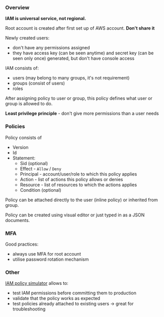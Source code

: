 ### Overview

**IAM is universal service, not regional.** 

Root account is created after first set up of AWS account. **Don't share it**

Newly created users:
- don't have any permissions assigned
- they have access key (can be seen anytime) and secret key (can be seen only once) generated, but don't have console access

IAM consists of:
- users (may belong to many groups, it's not requirement)
- groups (consist of users)
- roles

After assigning policy to user or group, this policy defines what user or group is allowed to do.

**Least privilege principle** - don't give more permissions than a user needs

### Policies

Policy consists of
- Version
- Id
- Statement:
	- Sid (optional)
	- Effect - `Allow` / `Deny`
	- Principal - account/user/role to which this policy applies
	- Action - list of actions this policy allows or denies
	- Resource - list of resources to which the actions applies
	- Condition (optional)

Policy can be attached directly to the user (inline policy) or inherited from group.

Policy can be created using visual editor or just typed in as a JSON documents.

### MFA

Good practices:
- always use MFA for root account
- utilise password rotation mechanism

### Other

[IAM policy simulator](https://policysim.aws.amazon.com/home/index.jsp?#) allows to:
- test IAM permissions before committing them to production
- validate that the policy works as expected
- test policies already attached to existing users -> great for troubleshooting